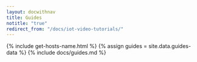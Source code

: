 ```yaml
---
layout: docwithnav
title: Guides
notitle: "true"
redirect_from: "/docs/iot-video-tutorials/"
---
```


{% include get-hosts-name.html %}
{% assign guides = site.data.guides-data %}
{% include docs/guides.md %}

